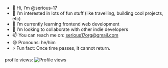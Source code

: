 - 👋 Hi, I’m @serious-17
- 👀 I’m interested in lots of fun stuff (like travelling, building cool projects, etc)
- 🌱 I’m currently learning frontend web development
- 💞️ I’m looking to collaborate with other indie developers
- 📫 You can reach me on: serious17org@gmail.com
- 😄 Pronouns: he/him
- ⚡ Fun fact: Once time passes, it cannot return.

profile views: ![Profile views](https://komarev.com/ghpvc/?username=serious-17)

<!---
serious-17/serious-17 is a ✨ special ✨ repository because its `README.md` (this file) appears on your GitHub profile.
You can click the Preview link to take a look at your changes.
--->
